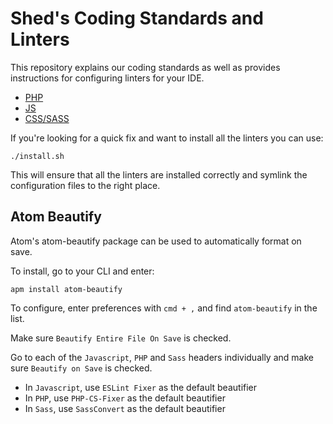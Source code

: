 # Shed's Coding Standards and Linters

This repository explains our coding standards as well as provides instructions for configuring linters for your IDE.

- [PHP](php/README.md)
- [JS](js/README.md)
- [CSS/SASS](sass/README.md)

If you're looking for a quick fix and want to install all the linters you can use:

```
./install.sh
```

This will ensure that all the linters are installed correctly and symlink the configuration files to the right place.

## Atom Beautify

Atom's atom-beautify package can be used to automatically format on save.

To install, go to your CLI and enter:

`apm install atom-beautify`

To configure, enter preferences with `cmd + ,` and find `atom-beautify` in the list.

Make sure `Beautify Entire File On Save` is checked.

Go to each of the `Javascript`, `PHP` and `Sass` headers individually and make sure `Beautify on Save` is checked.

- In `Javascript`, use `ESLint Fixer` as the default beautifier
- In `PHP`, use `PHP-CS-Fixer` as the default beautifier
- In `Sass`, use `SassConvert` as the default beautifier
